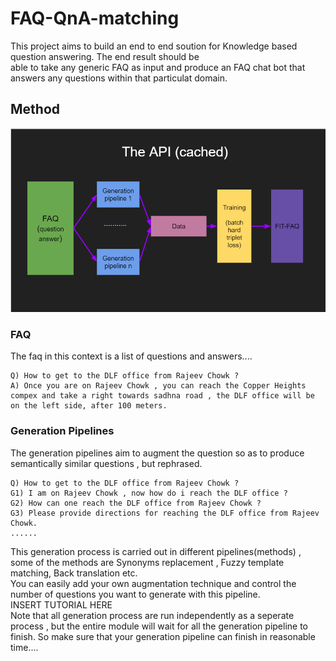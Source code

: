 # FAQ-QnA-matching

This project aims to build an end to end soution for Knowledge based question answering. The end result should be  
able to take any generic FAQ as input and produce an FAQ chat bot that answers any questions within that particulat domain.

## Method
 ![Model overview](./Images/model_overview.PNG)  
 
 ### FAQ
 The faq in this context is a list of questions and answers....  
 ```
 Q) How to get to the DLF office from Rajeev Chowk ?  
 A) Once you are on Rajeev Chowk , you can reach the Copper Heights compex and take a right towards sadhna road , the DLF office will be on the left side, after 100 meters.
 ```
 
 ### Generation Pipelines
 The generation pipelines aim to augment the question so as to produce semantically similar questions , but rephrased.
 ```
 Q) How to get to the DLF office from Rajeev Chowk ?
 G1) I am on Rajeev Chowk , now how do i reach the DLF office ?
 G2) How can one reach the DLF office from Rajeev Chowk ?
 G3) Please provide directions for reaching the DLF office from Rajeev Chowk.
 ......
 ```
 
 This generation process is carried out in different pipelines(methods) , some of the methods are Synonyms replacement , Fuzzy template matching, Back translation etc.  
 You can easily add your own augmentation technique and control the number of questions you want to generate with this pipeline.  
 INSERT TUTORIAL HERE  
 Note that all generation process are run independently as a seperate process , but the entire module will wait for all the generation pipeline to finish.
 So make sure that your generation pipeline can finish in reasonable time....
 
 
 
 
